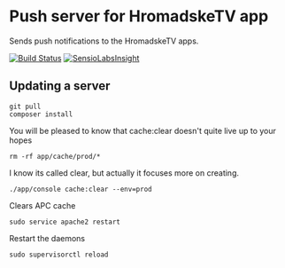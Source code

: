 # Push server for HromadskeTV app

Sends push notifications to the HromadskeTV apps.

[![Build Status](https://travis-ci.org/mcfedr/hrompushserver.svg?branch=master)](https://travis-ci.org/mcfedr/hrompushserver)
[![SensioLabsInsight](https://insight.sensiolabs.com/projects/c05e89cb-3dc5-4571-a2e0-c981ecb6986e/mini.png)](https://insight.sensiolabs.com/projects/c05e89cb-3dc5-4571-a2e0-c981ecb6986e)

## Updating a server

    git pull
    composer install

You will be pleased to know that cache:clear doesn't quite live up to your hopes

    rm -rf app/cache/prod/*

I know its called clear, but actually it focuses more on creating.

    ./app/console cache:clear --env=prod

Clears APC cache

    sudo service apache2 restart
    
Restart the daemons

    sudo supervisorctl reload

